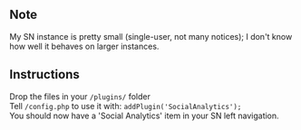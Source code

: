 ## Note

My SN instance is pretty small (single-user, not many notices); I don't know how well it behaves on larger instances.

## Instructions

Drop the files in your `/plugins/` folder  
Tell `/config.php` to use it with: `addPlugin('SocialAnalytics');`  
You should now have a 'Social Analytics' item in your SN left navigation.

